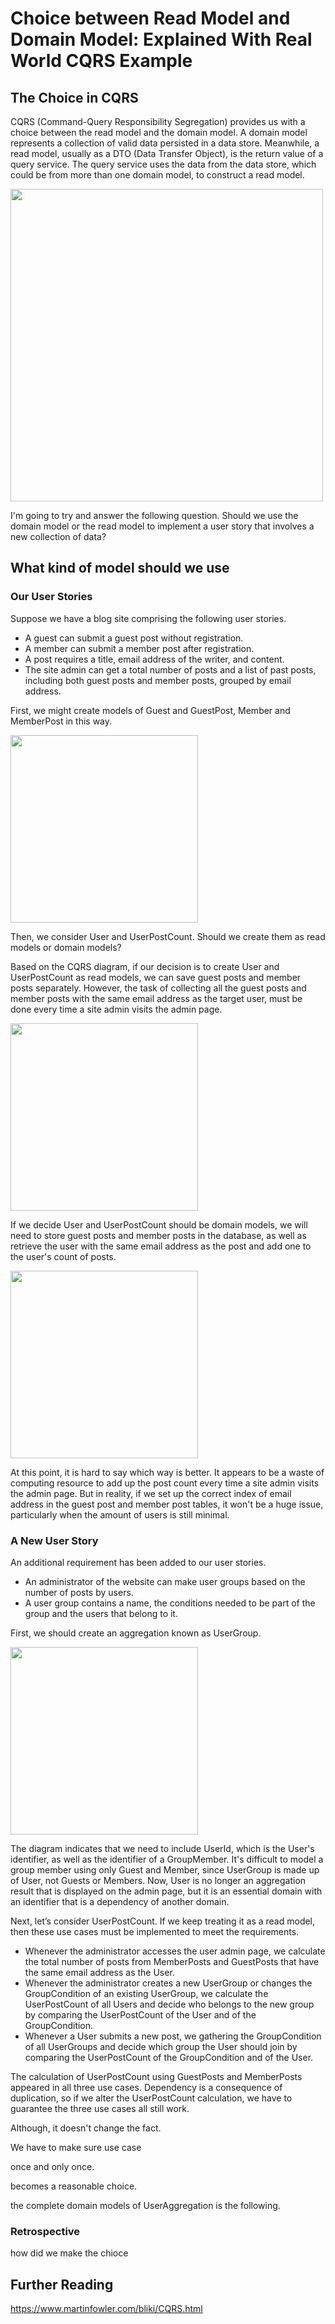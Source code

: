 # Choice between Read Model and Domain Model: Explained With Real World CQRS Example

## The Choice in CQRS

CQRS (Command-Query Responsibility Segregation) provides us with a choice between the read model and the domain model. A domain model represents a collection of valid data persisted in a data store. Meanwhile, a read model, usually as a DTO (Data Transfer Object), is the return value of a query service. The query service uses the data from the data store, which could be from more than one domain model, to construct a read model.

<img src="https://github.com/shiiyan/my-tech-blog/assets/36617009/121aca27-6b79-4788-974d-9eb0e54978fc" width="500">

I'm going to try and answer the following question. Should we use the domain model or the read model to implement a user story that involves a new collection of data?

## What kind of model should we use

### Our User Stories

Suppose we have a blog site comprising the following user stories.

- A guest can submit a guest post without registration.
- A member can submit a member post after registration.
- A post requires a title, email address of the writer, and content.
- The site admin can get a total number of posts and a list of past posts, including both guest posts and member posts, grouped by email address.

First, we might create models of Guest and GuestPost, Member and MemberPost in this way.

<img src="https://github.com/shiiyan/my-tech-blog/assets/36617009/35b68e25-ef6f-4cda-83e3-0a765605847a" width="300">

Then, we consider User and UserPostCount. Should we create them as read models or domain models?

Based on the CQRS diagram, if our decision is to create User and UserPostCount as read models, we can save guest posts and member posts separately. However, the task of collecting all the guest posts and member posts with the same email address as the target user, must be done every time a site admin visits the admin page.

<img src="https://github.com/shiiyan/my-tech-blog/assets/36617009/67b073cf-ec4f-4550-b56d-ca854cedb3cd" width="300">

If we decide User and UserPostCount should be domain models, we will need to store guest posts and member posts in the database, as well as retrieve the user with the same email address as the post and add one to the user's count of posts.

<img src="https://github.com/shiiyan/my-tech-blog/assets/36617009/9c7d5378-83e7-43c4-9470-0cc8415af434" width="300">

At this point, it is hard to say which way is better. It appears to be a waste of computing resource to add up the post count every time a site admin visits the admin page. But in reality, if we set up the correct index of email address in the guest post and member post tables, it won't be a huge issue, particularly when the amount of users is still minimal.

### A New User Story

An additional requirement has been added to our user stories.

- An administrator of the website can make user groups based on the number of posts by users.
- A user group contains a name, the conditions needed to be part of the group and the users that belong to it.

First, we should create an aggregation known as UserGroup.

<img src="https://github.com/shiiyan/my-tech-blog/assets/36617009/d9d85f87-1b29-4c7a-bf09-e33c4e6dbe1a" width="300">

The diagram indicates that we need to include UserId, which is the User's identifier, as well as the identifier of a GroupMember. It's difficult to model a group member using only Guest and Member, since UserGroup is made up of User, not Guests or Members. Now, User is no longer an aggregation result that is displayed on the admin page, but it is an essential domain with an identifier that is a dependency of another domain.

Next, let’s consider UserPostCount. If we keep treating it as a read model, then these use cases must be implemented to meet the requirements.

- Whenever the administrator accesses the user admin page, we calculate the total number of posts from MemberPosts and GuestPosts that have the same email address as the User.
- Whenever the administrator creates a new UserGroup or changes the GroupCondition of an existing UserGroup, we calculate the UserPostCount of all Users and decide who belongs to the new group by comparing the UserPostCount of the User and of the GroupCondition.
- Whenever a User submits a new post, we gathering the GroupCondition of all UserGroups and decide which group the User should join by comparing the UserPostCount of the GroupCondition and of the User.

The calculation of UserPostCount using GuestPosts and MemberPosts appeared in all three use cases. Dependency is a consequence of duplication, so if we alter the UserPostCount calculation, we have to guarantee the three use cases all still work.

Although, it doesn't change the fact.

We have to make sure use case

once and only once.

becomes a reasonable choice.

the complete domain models of UserAggregation is the following.

### Retrospective

how did we make the chioce

## Further Reading

https://www.martinfowler.com/bliki/CQRS.html
